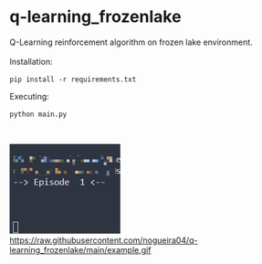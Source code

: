 # q-learning_frozenlake
Q-Learning reinforcement algorithm on frozen lake environment.
<br>
<br>
Installation:
```
pip install -r requirements.txt
```
Executing:
```
python main.py
```
<br>

![gif](https://github.com/nogueira04/q-learning_frozenlake/blob/main/example.gif)
https://raw.githubusercontent.com/nogueira04/q-learning_frozenlake/main/example.gif
